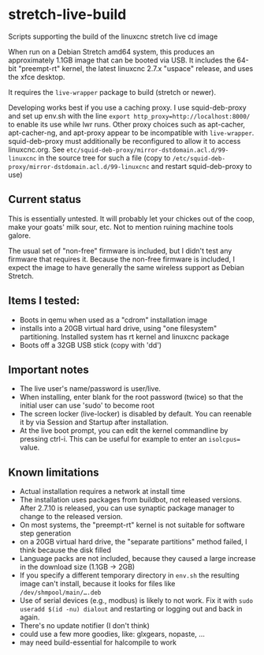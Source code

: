 # stretch-live-build
Scripts supporting the build of the linuxcnc stretch live cd image

When run on a Debian Stretch amd64 system, this produces an approximately 1.1GB image that can be booted via USB.
It includes the 64-bit "preempt-rt" kernel, the latest linuxcnc 2.7.x "uspace" release, and uses the xfce desktop.

It requires the `live-wrapper` package to build (stretch or newer).

Developing works best if you use a caching proxy.
I use squid-deb-proxy and set up env.sh with the line `export http_proxy=http://localhost:8000/` to enable its use while lwr runs.
Other proxy choices such as apt-cacher, apt-cacher-ng, and apt-proxy appear to be incompatible with `live-wrapper`.
squid-deb-proxy must additionally be reconfigured to allow it to access linuxcnc.org.
See `etc/squid-deb-proxy/mirror-dstdomain.acl.d/99-linuxcnc` in the source tree for such a file
(copy to `/etc/squid-deb-proxy/mirror-dstdomain.acl.d/99-linuxcnc` and restart squid-deb-proxy to use)

## Current status
This is essentially untested.  It will probably let your chickes out of the coop, make your goats' milk sour, etc.
Not to mention ruining machine tools galore.

The usual set of "non-free" firmware is included, but I didn't test any firmware that requires it.
Because the non-free firmware is included, I expect the image to have generally the same wireless support as Debian Stretch.

## Items I tested:
* Boots in qemu when used as a "cdrom" installation image
* installs into a 20GB virtual hard drive, using "one filesystem" partitioning.  Installed system has rt kernel and linuxcnc package
* Boots off a 32GB USB stick (copy with 'dd')

## Important notes
* The live user's name/password is user/live.
* When installing, enter blank for the root password (twice) so that the initial user can use 'sudo' to become root
* The screen locker (live-locker) is disabled by default.  You can reenable it by via Session and Startup after installation.
* At the live boot prompt, you can edit the kernel commandline by pressing ctrl-i.  This can be useful for example to enter an `isolcpus=` value.

## Known limitations
* Actual installation requires a network at install time
* The installation uses packages from buildbot, not released versions.  After 2.7.10 is released, you can use synaptic package manager to change to the released version.
* On most systems, the "preempt-rt" kernel is not suitable for software step generation
* on a 20GB virtual hard drive, the "separate partitions" method failed, I think because the disk filled
* Language packs are not included, because they caused a large increase in the download size (1.1GB -> 2GB)
* If you specify a different temporary directory in `env.sh` the resulting image can't install, because it looks for files like `/dev/shmpool/main/….deb`
* Use of serial devices (e.g., modbus) is likely to not work.  Fix it with `sudo useradd $(id -nu) dialout` and restarting or logging out and back in again.
* There's no update notifier (I don't think)
* could use a few more goodies, like: glxgears, nopaste, …
* may need build-essential for halcompile to work
